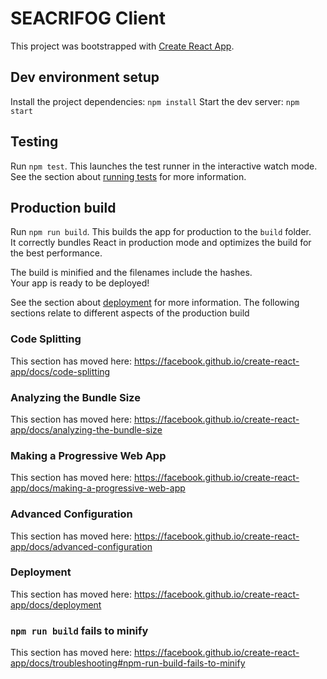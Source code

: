 # SEACRIFOG Client
This project was bootstrapped with [Create React App](https://github.com/facebook/create-react-app).

## Dev environment setup
Install the project dependencies: `npm install`
Start the dev server: `npm start`

## Testing
Run `npm test`. This launches the test runner in the interactive watch mode.<br>
See the section about [running tests](https://facebook.github.io/create-react-app/docs/running-tests) for more information.

## Production build
Run `npm run build`. This builds the app for production to the `build` folder.<br>
It correctly bundles React in production mode and optimizes the build for the best performance.

The build is minified and the filenames include the hashes.<br>
Your app is ready to be deployed!

See the section about [deployment](https://facebook.github.io/create-react-app/docs/deployment) for more information. The following sections relate to different aspects of the production build

### Code Splitting

This section has moved here: https://facebook.github.io/create-react-app/docs/code-splitting

### Analyzing the Bundle Size

This section has moved here: https://facebook.github.io/create-react-app/docs/analyzing-the-bundle-size

### Making a Progressive Web App

This section has moved here: https://facebook.github.io/create-react-app/docs/making-a-progressive-web-app

### Advanced Configuration

This section has moved here: https://facebook.github.io/create-react-app/docs/advanced-configuration

### Deployment

This section has moved here: https://facebook.github.io/create-react-app/docs/deployment

### `npm run build` fails to minify

This section has moved here: https://facebook.github.io/create-react-app/docs/troubleshooting#npm-run-build-fails-to-minify
